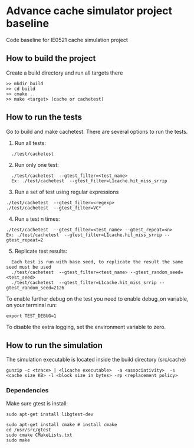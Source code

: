 # Advance cache simulator project baseline

Code baseline for IE0521 cache simulation project


## How to build the project
Create a build directory and run all targets there
```
>> mkdir build
>> cd build
>> cmake ..
>> make <target> (cache or cachetest)
```
## How to run the tests
Go to build and make cachetest. There are several options to run the tests.

1. Run all tests:
```
  ./test/cachetest
```
2. Run only one test:
```
  ./test/cachetest  --gtest_filter=<test_name>
  Ex: ./test/cachetest  --gtest_filter=L1cache.hit_miss_srrip
```
3. Run a set of test using regular expressions
```
./test/cachetest  --gtest_filter=<regexp>
./test/cachetest  --gtest_filter=VC*
```
4. Run a test n times:
```
./test/cachetest  --gtest_filter=<test_name> --gtest_repeat=<n>
Ex: ./test/cachetest  --gtest_filter=L1cache.hit_miss_srrip --gtest_repeat=2
```
5. Replicate test results:
```
  Each test is run with base seed, to replicate the result the same seed must be used
  ./test/cachetest  --gtest_filter=<test_name> --gtest_random_seed=<test_seed>
  ./test/cachetest  --gtest_filter=L1cache.hit_miss_srrip --gtest_random_seed=2126
```  
To enable further debug on the test you need to enable debug_on variable, on your terminal
run:
```
export TEST_DEBUG=1
```
To disable the extra logging, set the  environment variable to zero.

## How to run the simulation
The simulation executable is located inside the build directory (src/cache)
```
gunzip -c <trace> | <l1cache executable>  -a <associativity>  -s <cache size KB> -l <block size in bytes> -rp <replacement policy>
```

### Dependencies
Make sure gtest is install:
```
sudo apt-get install libgtest-dev

sudo apt-get install cmake # install cmake
cd /usr/src/gtest
sudo cmake CMakeLists.txt
sudo make
```

